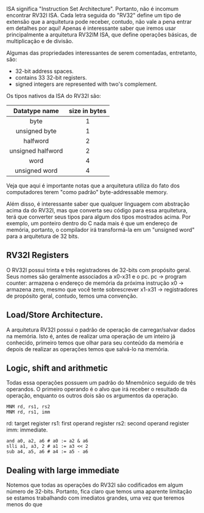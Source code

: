 ISA significa "Instruction Set Architecture". Portanto, não é incomum encontrar RV32I ISA. Cada letra seguida do "RV32" define um tipo de extensão que a arquitetura pode receber, contudo, não vale a pena entrar em detalhes por aqui! Apenas é interessante saber que iremos usar principalmente a arquitetura RV32IM ISA, que define operações básicas, de multiplicação e de divisão. 

Algumas das propriedades interessantes de serem comentadas, entretanto, são:
- 32-bit address spaces.
- contains 33 32-bit registers.
- signed integers are represented with two's complement.

Os tipos nativos da ISA do RV32I são:

|   Datatype name   | size in bytes |
| :---------------: | :-----------: |
|       byte        |       1       |
|   unsigned byte   |       1       |
|     halfword      |       2       |
| unsigned halfword |       2       |
|       word        |       4       |
|   unsigned word   |       4       |

Veja que aqui é importante notas que a arquitetura utiliza do fato dos computadores terem "como padrão" byte-addressable memory.

Além disso, é interessante saber que qualquer linguagem com abstração acima da do RV32I, mas que converta seu código para essa arquitetura, terá que converter seus tipos para algum dos tipos mostrados acima. Por exemplo, um ponteiro dentro do C nada mais é que um endereço de memória, portanto, o compilador irá transformá-la em um "unsigned word" para a arquitetura de 32 bits.

## RV32I Registers
O RV32I possui trinta e três registradores de 32-bits com propósito geral. Seus nomes são geralmente associados a x0-x31 e o pc.
pc -> program counter: armazena o endereço de memória da próxima instrução
x0 -> armazena zero, mesmo que você tente sobrescrever
x1-x31 -> registradores de propósito geral, contudo, temos uma convenção.

## Load/Store Architecture.
A arquitetura RV32I possui o padrão de operação de carregar/salvar dados na memória. Isto é, antes de realizar uma operação de um inteiro já conhecido, primeiro temos que olhar para seu conteúdo da memória e depois de realizar as operações temos que salvá-lo na memória.

## Logic, shift and arithmetic 
Todas essa operações possuem um padrão do Mnemônico seguido de três operandos. O primeiro operando é o alvo que irá receber o resultado da operação, enquanto os outros dois são os argumentos da operação.

```
MNM rd, rs1, rs2
MNM rd, rs1, imm
```

rd: target register
rs1: first operand register
rs2: second operand register
imm: immediate.

```rv32
and a0, a2, a6 # a0 := a2 & a6
slli a1, a3, 2 # a1 := a3 << 2
sub a4, a5, a6 # a4 := a5 - a6
```

## Dealing with large immediate
Notemos que todas as operações do RV32I são codificados em algum número de 32-bits. Portanto, fica claro que temos uma aparente limitação se estamos trabalhando com imediatos grandes, uma vez que teremos menos do que 